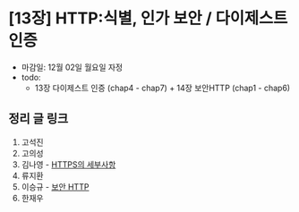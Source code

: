 # [13장] HTTP:식별, 인가 보안 / 다이제스트 인증

- 마감일: 12월 02일 월요일 자정
- todo:
  - 13장 다이제스트 인증 (chap4 - chap7) + 14장 보안HTTP (chap1 - chap6)

## 정리 글 링크

1. 고석진
2. 고의성
3. 김나영 - [HTTPS의 세부사항](https://feel5ny.github.io/2019/12/08/HTTP_014_02/)
4. 류지환
5. 이승규 - [보안 HTTP](http://localhost:8000/blog/2019-11-30--%E1%84%87%E1%85%A9%E1%84%8B%E1%85%A1%E1%86%AB-http/)
6. 한재우
